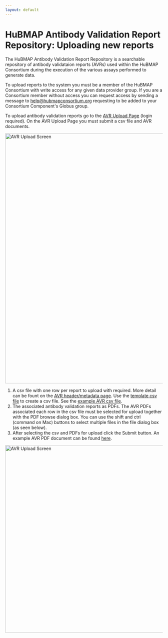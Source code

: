 ```yaml
---
layout: default
---
```

# HuBMAP Antibody Validation Report Repository: Uploading new reports

The HuBMAP Antibody Validation Report Repository is a searchable repository of antibody validataion reports (AVRs) used within the HuBMAP Consortium during the execution of the various assays performed to generate data.

To upload reports to the system you must be a member of the HuBMAP Consortium with write access for any given data provider group.  If you are a Consortium member without access you can request access by sending a message to <help@hubmapconsortium.org> requesting to be added to your Consortium Component's Globus group.

To upload antibody validation reports go to the [AVR Upload Page](https://avr.hubmapconsortium.org) (login required).  On the AVR Upload Page you must submit a csv file and AVR documents.

<img src="/avr/images/avr-upload-screen.png" alt="AVR Upload Screen" width="800"/>

  1. A csv file with one row per report to upload with required.  More detail can be fount on the [AVR header/metadata page](/avr/csv-format.html).  Use the [template csv file](/avr/avr-template.csv) to create a csv file. See the [example AVR csv file](/avr/example-avrs.csv).
  2. The associated antibody validation reports as PDFs. The AVR PDFs associated each row in the csv file must be selected for upload together with the PDF browse dialog box. You can use the shift and ctrl (command on Mac) buttons to select multiple files in the file dialog box (as seen below).
  3. After selecting the csv and PDFs for upload click the Submit button. An example AVR PDF document can be found <a href="/avr/example-avr.pdf" target="_blank">here</a>.

<img src="/avr/images/avr-dialog.png" alt="AVR Upload Screen" width="600"/>
